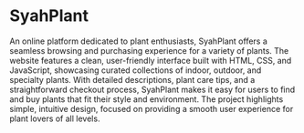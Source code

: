 # SyahPlant

An online platform dedicated to plant enthusiasts, SyahPlant offers a seamless browsing and purchasing experience for a variety of plants. The website features a clean, user-friendly interface built with HTML, CSS, and JavaScript, showcasing curated collections of indoor, outdoor, and specialty plants. With detailed descriptions, plant care tips, and a straightforward checkout process, SyahPlant makes it easy for users to find and buy plants that fit their style and environment. The project highlights simple, intuitive design, focused on providing a smooth user experience for plant lovers of all levels.
